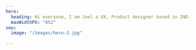 ```yaml
---
hero:
  heading: Hi everyone, I am Joel a UX, Product designer based in IND.
  maxWidthPX: "652"
seo:
  image: "/images/hero-2.jpg"

---
```

